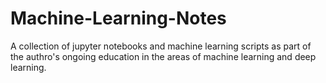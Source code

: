 # Machine-Learning-Notes
A collection of jupyter notebooks and machine learning scripts as part of the authro's ongoing education in the areas of machine learning and deep learning.
